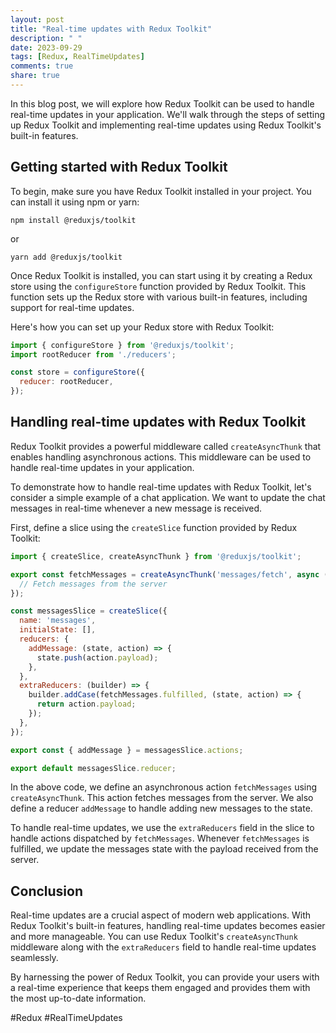 ```yaml
---
layout: post
title: "Real-time updates with Redux Toolkit"
description: " "
date: 2023-09-29
tags: [Redux, RealTimeUpdates]
comments: true
share: true
---
```


In this blog post, we will explore how Redux Toolkit can be used to handle real-time updates in your application. We'll walk through the steps of setting up Redux Toolkit and implementing real-time updates using Redux Toolkit's built-in features.

## Getting started with Redux Toolkit

To begin, make sure you have Redux Toolkit installed in your project. You can install it using npm or yarn:

```
npm install @reduxjs/toolkit
```
or
```
yarn add @reduxjs/toolkit
```

Once Redux Toolkit is installed, you can start using it by creating a Redux store using the `configureStore` function provided by Redux Toolkit. This function sets up the Redux store with various built-in features, including support for real-time updates.

Here's how you can set up your Redux store with Redux Toolkit:

```javascript
import { configureStore } from '@reduxjs/toolkit';
import rootReducer from './reducers';

const store = configureStore({
  reducer: rootReducer,
});
```

## Handling real-time updates with Redux Toolkit

Redux Toolkit provides a powerful middleware called `createAsyncThunk` that enables handling asynchronous actions. This middleware can be used to handle real-time updates in your application.

To demonstrate how to handle real-time updates with Redux Toolkit, let's consider a simple example of a chat application. We want to update the chat messages in real-time whenever a new message is received.

First, define a slice using the `createSlice` function provided by Redux Toolkit:

```javascript
import { createSlice, createAsyncThunk } from '@reduxjs/toolkit';

export const fetchMessages = createAsyncThunk('messages/fetch', async () => {
  // Fetch messages from the server
});

const messagesSlice = createSlice({
  name: 'messages',
  initialState: [],
  reducers: {
    addMessage: (state, action) => {
      state.push(action.payload);
    },
  },
  extraReducers: (builder) => {
    builder.addCase(fetchMessages.fulfilled, (state, action) => {
      return action.payload;
    });
  },
});

export const { addMessage } = messagesSlice.actions;

export default messagesSlice.reducer;
```

In the above code, we define an asynchronous action `fetchMessages` using `createAsyncThunk`. This action fetches messages from the server. We also define a reducer `addMessage` to handle adding new messages to the state.

To handle real-time updates, we use the `extraReducers` field in the slice to handle actions dispatched by `fetchMessages`. Whenever `fetchMessages` is fulfilled, we update the messages state with the payload received from the server.

## Conclusion

Real-time updates are a crucial aspect of modern web applications. With Redux Toolkit's built-in features, handling real-time updates becomes easier and more manageable. You can use Redux Toolkit's `createAsyncThunk` middleware along with the `extraReducers` field to handle real-time updates seamlessly.

By harnessing the power of Redux Toolkit, you can provide your users with a real-time experience that keeps them engaged and provides them with the most up-to-date information.

#Redux #RealTimeUpdates
